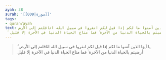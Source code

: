 ```yaml
---
ayah: 38
surah: '[[009|سورة]]'
tags:
- quran/ayah
text: يا أيها الذين آمنوا ما لكم إذا قيل لكم انفروا في سبيل الله اثاقلتم إلى الأرض
  ۚ أرضيتم بالحياة الدنيا من الآخرة ۚ فما متاع الحياة الدنيا في الآخرة إلا قليل
---
```

> يا أيها الذين آمنوا ما لكم إذا قيل لكم انفروا في سبيل الله اثاقلتم إلى الأرض ۚ أرضيتم بالحياة الدنيا من الآخرة ۚ فما متاع الحياة الدنيا في الآخرة إلا قليل

